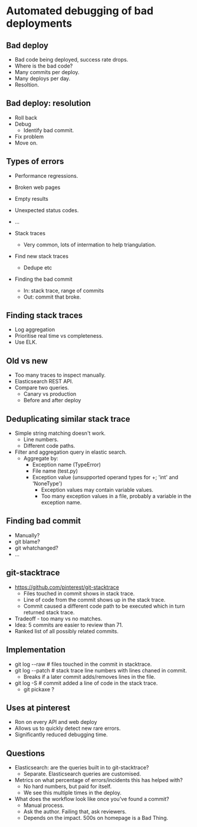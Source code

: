 # Automated debugging of bad deployments

## Bad deploy
- Bad code being deployed, success rate drops.
- Where is the bad code?
- Many commits per deploy.
- Many deploys per day.
- Resoltion.

## Bad deploy: resolution
- Roll back
- Debug
  - Identify bad commit.
- Fix problem
- Move on.

## Types of errors
- Performance regressions.
- Broken web pages
- Empty results
- Unexpected status codes.
- ...
- Stack traces
  - Very common, lots of intermation to help triangulation.

- Find new stack traces
  - Dedupe etc

- Finding the bad commit
  - In: stack trace, range of commits
  - Out: commit that broke.

## Finding stack traces
- Log aggregation
- Prioritise real time vs completeness.
- Use ELK.

## Old vs new
- Too many traces to inspect manually.
- Elasticsearch REST API.
- Compare two queries.
  - Canary vs production
  - Before and after deploy

## Deduplicating similar stack trace
- Simple string matching doesn't work.
  - Line numbers.
  - Different code paths.
- Filter and aggregation query in elastic search.
  - Aggregate by:
    - Exception name (TypeError)
    - File name (test.py)
    - Exception value (unsupported operand types for +; 'int' and 'NoneType')
      - Exception values may contain variable values.
      - Too many exception values in a file, probably a variable in the
        exception name.

## Finding bad commit
- Manually?
- git blame?
- git whatchanged?
- ...

## git-stacktrace
- https://github.com/pinterest/git-stacktrace
  - Files touched in commit shows in stack trace.
  - Line of code from the commit shows up in the stack trace.
  - Commit caused a different code path to be executed which in turn returned
    stack trace.
- Tradeoff - too many vs no matches.
- Idea: 5 commits are easier to review than 71.
- Ranked list of all possibly related commits.

## Implementation
- git log --raw # files touched in the commit in stacktrace.
- git log --patch # stack trace line numbers with lines chaned in commit.
  - Breaks if a later commit adds/removes lines in the file.
- git log -S # commit added a line of code in the stack trace.
  - git pickaxe ?

## Uses at pinterest
- Ron on every API and web deploy
- Allows us to quickly detect new rare errors.
- Significantly reduced debugging time.

## Questions
- Elasticsearch: are the queries built in to git-stacktrace?
  - Separate. Elasticsearch queries are customised.
- Metrics on what percentage of errors/incidents this has helped with?
  - No hard numbers, but paid for itself.
  - We see this multiple times in the deploy.
- What does the workflow look like once you've found a commit?
  - Manual process.
  - Ask the author. Failing that, ask reviewers.
  - Depends on the impact. 500s on homepage is a Bad Thing.
